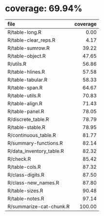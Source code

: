 # coverage: 69.94%

|file                     | coverage|
|:------------------------|--------:|
|R/table-long.R           |     0.00|
|R/table-clear_reps.R     |     4.17|
|R/table-sumrow.R         |    39.22|
|R/table-object.R         |    47.65|
|R/utils.R                |    56.86|
|R/table-hlines.R         |    57.58|
|R/table-tabular.R        |    58.33|
|R/table-span.R           |    64.67|
|R/table-utils.R          |    70.83|
|R/table-align.R          |    71.43|
|R/table-panel.R          |    78.05|
|R/discrete_table.R       |    78.79|
|R/table-stable.R         |    78.95|
|R/continuous_table.R     |    81.77|
|R/summary-functions.R    |    82.14|
|R/data_inventory_table.R |    82.32|
|R/check.R                |    85.42|
|R/table-cols.R           |    87.32|
|R/class-digits.R         |    87.50|
|R/class-new_names.R      |    87.80|
|R/table-sizes.R          |    90.48|
|R/table-notes.R          |    97.14|
|R/summarize-cat-chunk.R  |   100.00|
